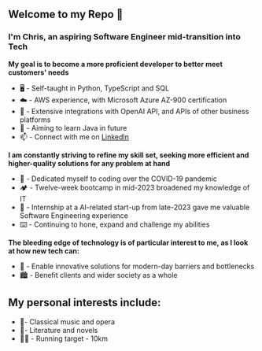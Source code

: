 Welcome to my Repo 👋
---
### I'm Chris, an aspiring Software Engineer mid-transition into Tech
**My goal is to become a more proficient developer to better meet customers' needs**
- 🖥️ - Self-taught in Python, TypeScript and SQL
- ☁️ - AWS experience, with Microsoft Azure AZ-900 certification
- 🤖 - Extensive integrations with OpenAI API, and APIs of other business platforms
- 🎯 - Aiming to learn Java in future
- 📫 - Connect with me on [LinkedIn](https://www.linkedin.com/in/leecgh/)

**I am constantly striving to refine my skill set, seeking more efficient and higher-quality solutions for any problem at hand**
- 📅 - Dedicated myself to coding over the COVID-19 pandemic
- 🏕️ - Twelve-week bootcamp in mid-2023 broadened my knowledge of IT
- 🏢 - Internship at a AI-related start-up from late-2023 gave me valuable Software Engineering experience
- ⌨️ - Continuing to hone, expand and challenge my abilities

**The bleeding edge of technology is of particular interest to me, as I look at how new tech can:**
- 🔬 - Enable innovative solutions for modern-day barriers and bottlenecks
- 🏙️ - Benefit clients and wider society as a whole

My personal interests include:
---
- 🎻- Classical music and opera
- 📖- Literature and novels
- 🏃‍♂️ - Running target - 10km
